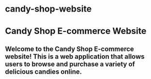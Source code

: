 # candy-shop-website
<h1>Candy Shop E-commerce Website</h1>
<h2>Welcome to the Candy Shop E-commerce website! This is a web application that allows users to browse and purchase a variety of delicious candies online. </h2>
